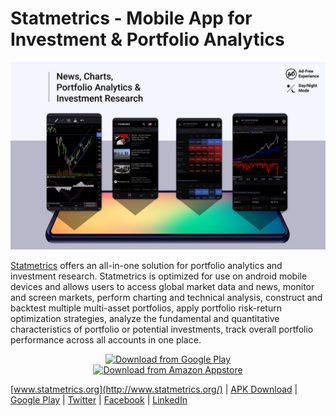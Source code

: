 # Statmetrics - Mobile App for Investment & Portfolio Analytics
<img src="https://raw.githubusercontent.com/Vinnitschenko/Statmetrics-Android/master/statmetrics.jpg">


[Statmetrics](http://www.statmetrics.org/) offers an all-in-one solution for portfolio analytics and investment research. Statmetrics is optimized for use on android mobile devices and allows users to access global market data and news, monitor and screen markets, perform charting and technical analysis, construct and backtest multiple multi-asset portfolios, apply portfolio risk-return optimization strategies, analyze the fundamental and quantitative characteristics of portfolio or potential investments, track overall portfolio performance across all accounts in one place.


<p align="center">  
<a href="https://play.google.com/store/apps/details?id=org.statmetrics.app&referrer=utm_source%3Dgithub.com"><img src="https://play.google.com/intl/en_us/badges/static/images/badges/en_badge_web_generic.png" height="120" alt="Download from Google Play"></a>
<br/>
<a href="http://www.amazon.com/gp/mas/dl/android?p=org.statmetrics.app"><img src="https://images-na.ssl-images-amazon.com/images/G/01/mobile-apps/devportal2/res/images/amazon-appstore-badge-english-white.png" height="80" alt="Download from Amazon Appstore"></a>

</p>


[www.statmetrics.org](http://www.statmetrics.org/) | 
[APK Download](https://statmetrics.org/cms2/#download)  | 
[Google Play](https://play.google.com/store/apps/details?id=org.statmetrics.app&referrer=utm_source%3Dgithub.com) | 
[Twitter](https://twitter.com/statmetrics) | 
[Facebook](https://www.facebook.com/Statmetrics-110841637303428/) | [LinkedIn](https://www.linkedin.com/company/statmetrics/)
